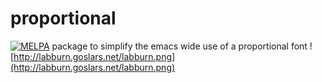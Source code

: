 # proportional
[![MELPA](https://melpa.org/packages/proportional-badge.svg)](https://melpa.org/#/proportional)
package to simplify the emacs wide use of a proportional font
![http://labburn.goslars.net/labburn.png](http://labburn.goslars.net/labburn.png)
